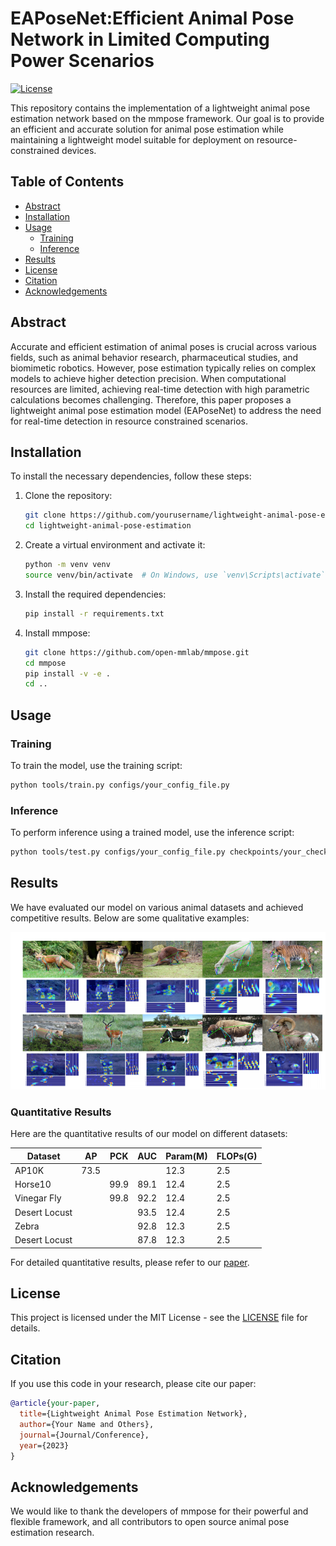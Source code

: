 # EAPoseNet:Efficient Animal Pose Network in Limited Computing Power Scenarios
[![License](https://img.shields.io/badge/license-MIT-blue.svg)](./LICENSE)

This repository contains the implementation of a lightweight animal pose estimation network based on the mmpose framework. Our goal is to provide an efficient and accurate solution for animal pose estimation while maintaining a lightweight model suitable for deployment on resource-constrained devices.

## Table of Contents

- [Abstract](#Abstract)
- [Installation](#installation)
- [Usage](#usage)
  - [Training](#training)
  - [Inference](#inference)
- [Results](#results)
- [License](#license)
- [Citation](#citation)
- [Acknowledgements](#acknowledgements)

## Abstract

Accurate and efficient estimation of animal poses is crucial across various fields, such as animal behavior research, pharmaceutical studies, and biomimetic robotics. However, pose estimation typically relies on complex models to achieve higher detection precision. When computational resources are limited, achieving real-time detection with high parametric calculations becomes challenging. Therefore, this paper proposes a lightweight animal pose estimation model (EAPoseNet) to address the need for real-time detection in resource constrained scenarios.

## Installation

To install the necessary dependencies, follow these steps:

1. Clone the repository:
    ```sh
    git clone https://github.com/yourusername/lightweight-animal-pose-estimation.git
    cd lightweight-animal-pose-estimation
    ```

2. Create a virtual environment and activate it:
    ```sh
    python -m venv venv
    source venv/bin/activate  # On Windows, use `venv\Scripts\activate`
    ```

3. Install the required dependencies:
    ```sh
    pip install -r requirements.txt
    ```

4. Install mmpose:
    ```sh
    git clone https://github.com/open-mmlab/mmpose.git
    cd mmpose
    pip install -v -e .
    cd ..
    ```

## Usage

### Training

To train the model, use the training script:

```sh
python tools/train.py configs/your_config_file.py
```

### Inference

To perform inference using a trained model, use the inference script:

```sh
python tools/test.py configs/your_config_file.py checkpoints/your_checkpoint.pth
```

## Results

We have evaluated our model on various animal datasets and achieved competitive results. Below are some qualitative examples:

![AP10K](ap10k.png)

### Quantitative Results

Here are the quantitative results of our model on different datasets:

| Dataset          |  AP  | PCK | AUC | Param(M) | FLOPs(G)|
|------------------|------|-----|-----|----------|---------|
| AP10K            | 73.5 |     |     | 12.3     | 2.5     |
| Horse10          |      |99.9 |89.1 | 12.4     | 2.5     |
| Vinegar Fly      |      |99.8 |92.2 | 12.4     | 2.5     |
| Desert Locust    |      |     |93.5 | 12.4     | 2.5     |
| Zebra            |      |     |92.8 | 12.3     | 2.5     |
| Desert Locust    |      |     |87.8 | 12.3     | 2.5     |

For detailed quantitative results, please refer to our [paper](link_to_your_paper).

## License

This project is licensed under the MIT License - see the [LICENSE](./LICENSE) file for details.

## Citation

If you use this code in your research, please cite our paper:

```bibtex
@article{your-paper,
  title={Lightweight Animal Pose Estimation Network},
  author={Your Name and Others},
  journal={Journal/Conference},
  year={2023}
}
```

## Acknowledgements

We would like to thank the developers of mmpose for their powerful and flexible framework, and all contributors to open source animal pose estimation research.
